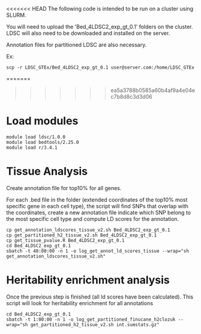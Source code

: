 <<<<<<< HEAD
The following code is intended to be run on a cluster using SLURM.

You will need to upload the 'Bed_4LDSC2_exp_gt_0.1' folders on the cluster. LDSC will also need to be downloaded and installed on the server.

Annotation files for partitioned LDSC are also necessary.

Ex:

```
scp -r LDSC_GTEx/Bed_4LDSC2_exp_gt_0.1 user@server.com:/home/LDSC_GTEx
````

=======
>>>>>>> ea5a3788b0585a60b4af9a4e04ec7b8d8c3d3d06
# Load modules

```
module load ldsc/1.0.0 
module load bedtools/2.25.0
module load r/3.4.1
```

# Tissue Analysis

Create annotation file for top10% for all genes.

For each .bed file in the folder (extended coordinates of the top10% most specific gene in each cell type), 
the script will find SNPs that overlap with the coordinates, create a new annotation file indicate which SNP
belong to the most specific cell type and compute LD scores for the annotation.

```
cp get_annotation_ldscores_tissue_v2.sh Bed_4LDSC2_exp_gt_0.1
cp get_partitioned_h2_tissue_v2.sh Bed_4LDSC2_exp_gt_0.1 
cp get_tissue_pvalue.R Bed_4LDSC2_exp_gt_0.1 
cd Bed_4LDSC2_exp_gt_0.1 
sbatch -t 48:00:00 -n 1 -o log_get_annot_ld_scores_tissue --wrap="sh get_annotation_ldscores_tissue_v2.sh"
```

# Heritability enrichment analysis

Once the previous step is finished (all ld scores have been calculated). This script will look for heritability enrichment
for all annotations

```
cd Bed_4LDSC2_exp_gt_0.1
sbatch -t 1:00:00 -n 1 -o log_get_partitioned_finucane_h2clozuk --wrap="sh get_partitioned_h2_tissue_v2.sh int.sumstats.gz"
```